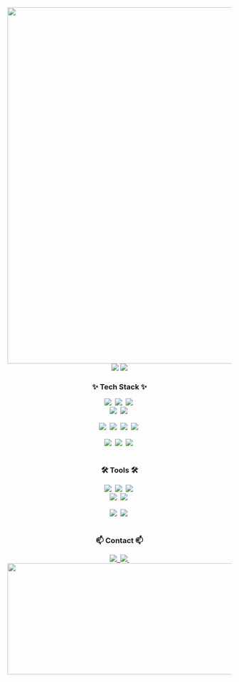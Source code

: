


<div align="center">
  <img width="800px" src="https://github.com/maeseok/maeseok/blob/master/logo_unscreen.gif" />
  <img src="https://github-readme-stats.vercel.app/api?username=maeseok&show_icons=true&theme=radical" />
<!--   <img src="https://github-readme-stats.vercel.app/api/top-langs/?username=j-nary&layout=compact" /> -->
  <img src="http://mazassumnida.wtf/api/v2/generate_badge?boj=hs1144" />
</div>

<h3 align="center">✨ Tech Stack ✨</h3>
<div align="center">
  <img src="https://img.shields.io/badge/react-20232a.svg?style=for-the-badge&logo=Flask&logoColor=#000000" />&nbsp
  <img src="https://img.shields.io/badge/javascript-F7DF1E.svg?style=for-the-badge&logo=javascript&logoColor=20232a" />&nbsp
  <img src="https://img.shields.io/badge/html5-E34F26.svg?style=for-the-badge&logo=html5&logoColor=white" />&nbsp
</div>

<div align="center">
  <img src="https://img.shields.io/badge/styled--components-DB7093?style=for-the-badge&logo=styled-components&logoColor=ffd35b" />&nbsp
  <img src="https://img.shields.io/badge/typescript-007ACC.svg?style=for-the-badge&logo=typescript&logoColor=white" />&nbsp
</div>

<br>

<div align="center">
  <img src="https://img.shields.io/badge/python-3670A0?style=for-the-badge&logo=python&logoColor=ffdd54" />&nbsp
  <img src="https://img.shields.io/badge/pandas-150458.svg?style=for-the-badge&logo=pandas&logoColor=white" />&nbsp
  <img src="https://img.shields.io/badge/numpy-4d77cf.svg?style=for-the-badge&logo=numpy&logoColor=white" />&nbsp
  <img src="https://img.shields.io/badge/openCV-11557c.svg?style=for-the-badge&logo=openCV&logoColor=white" />&nbsp
</div>

<br>

<div align="center">
  <img src="https://img.shields.io/badge/d3.js-F9A03C?style=for-the-badge&logo=d3.js&logoColor=white" />&nbsp
  <img src="https://img.shields.io/badge/android studio-3DDC84?style=for-the-badge&logo=androidstudio&logoColor=white" />&nbsp
  <img src="https://img.shields.io/badge/c++-00599C?style=for-the-badge&logo=cplusplus&logoColor=white" />&nbsp
</div>

<!--
<br>
<h3 align="center">📚 Studying 📚</h3>
<div align="center">
  <img src="https://img.shields.io/badge/React%20Query-FF4154?style=for-the-badge&logo=react%20query&logoColor=white" />&nbsp
  <img src="https://img.shields.io/badge/Recoil-3578E5?style=for-the-badge&logo=recoil&logoColor=white" />&nbsp
</div>
-->

<br>

<h3 align="center">🛠 Tools 🛠</h3>
<div align="center">
  <img src="https://img.shields.io/badge/git-F05033.svg?style=for-the-badge&logo=git&logoColor=white" />&nbsp
  <img src="https://img.shields.io/badge/github-181717.svg?style=for-the-badge&logo=github&logoColor=white" />&nbsp
  <img src="https://img.shields.io/badge/Notion-F3F3F3.svg?style=for-the-badge&logo=notion&logoColor=black" />&nbsp
</div>

<div align="center">
  <img src="https://img.shields.io/badge/miricanvas-03C75A.svg?style=for-the-badge&logo=canvas&logoColor=white" />&nbsp
  <img src="https://img.shields.io/badge/figma-F24E1E.svg?style=for-the-badge&logo=figma&logoColor=white" />&nbsp
</div>

<br>

<div align="center">
  <img src="https://img.shields.io/badge/VSCode-2C2C32.svg?style=for-the-badge&logo=visual-studio-code&logoColor=22ABF3" />&nbsp
  <img src="https://img.shields.io/badge/jupyter-2C2C32.svg?style=for-the-badge&logo=jupyter&logoColor=F37726" />&nbsp
<!--   <img src="https://img.shields.io/badge/Colab-2C2C32.svg?style=for-the-badge&logo=googlecolab&logoColor=F9AB00" />&nbsp -->
</div>

<br>

<h3 align="center">📫 Contact 📫</h3>
<div align="center">
  <a href="gudtjr3638@mju.ac.kr">
    <img
      src="https://img.shields.io/badge/gudtjr3638@mju.ac.kr-0078D4?style=for-the-badge&logo=microsoftoutlook&logoColor=white"/>&nbsp
  </a>
  <a href="https://blog.naver.com/mae_seok">
    <img
      src="https://img.shields.io/badge/blog-03C75A?style=for-the-badge&logo=naver&logoColor=white"/>&nbsp
  </a>
</div>

<a href="https://github.com/devxb/gitanimals">
  <img src="https://render.gitanimals.org/farms/{j-nary}" width="1000" height="250"/>
</a>
